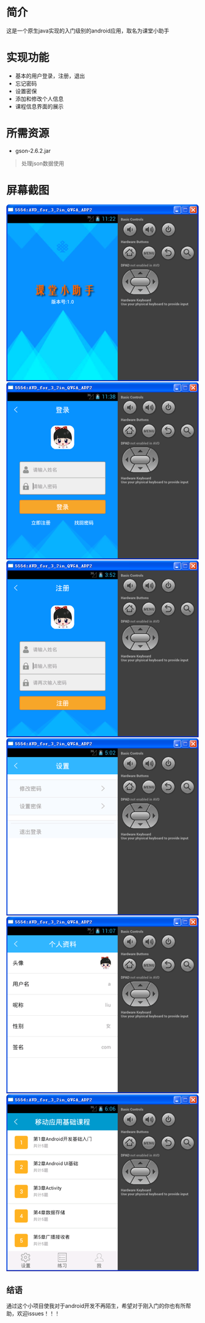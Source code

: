 # 简介
这是一个原生java实现的入门级别的android应用，取名为课堂小助手

# 实现功能
* 基本的用户登录，注册，退出
* 忘记密码
* 设置密保
* 添加和修改个人信息
* 课程信息界面的展示

# 所需资源
* gson-2.6.2.jar
> 处理json数据使用


# 屏幕截图

![Alt text](ScreenShots/start.png) ![Alt text](ScreenShots/login.png) ![Alt text](ScreenShots/regist.png) ![Alt text](ScreenShots/setting.png) ![Alt text](ScreenShots/userInfo.png) ![Alt text](ScreenShots/main.png)

## 结语
    

通过这个小项目使我对于android开发不再陌生，希望对于刚入门的你也有所帮助，欢迎issues！！！
